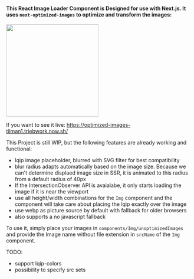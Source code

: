#### This React Image Loader Component is Designed for use with Next.js. It uses `next-optimized-images` to optimize and transform the images:

<img src="https://github.com/tilman/next-optimized-image-component/raw/master/demo.gif" width="250px">

If you want to see it live: https://optimized-images-tilman1.triebwork.now.sh/



This Project is still WIP, but the following features are already working and functional:
* lqip image placeholder, blurred with SVG filter for best compatibility
* blur radius adapts automatically based on the image size. Because we can't determine displaed image size in SSR, it is animated to this radius from a default radius of 40px
* If the IntersectionObserver API is avaialabe, it only starts loading the image if it is near the viewport
* use all height/width combinations for the `Img` component and the component will take care about placing the lqip exactly over the image
* use webp as picture source by default with fallback for older browsers
* also supports a no javascript fallback

To use it, simply place your images in `components/Img/unoptimizedImages` and provide the Image name without file extension in `srcName` of the `Img` component.


TODO:
* support lqip-colors
* possibility to specify src sets
